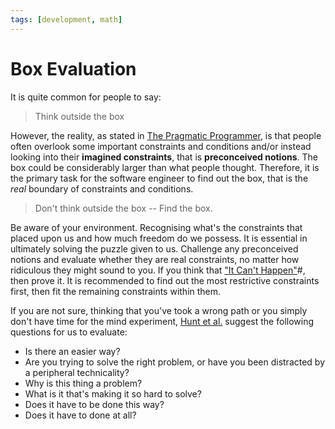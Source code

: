 ```yaml
---
tags: [development, math]
---
```


# Box Evaluation

It is quite common for people to say:

> Think outside the box

However, the reality, as stated in [The Pragmatic Programmer](lit/@Hunt1999.md), is
that people often overlook some important constraints and conditions and/or
instead looking into their **imagined constraints**, that is **preconceived
notions**. The box could be considerably larger than what people thought.
Therefore, it is the primary task for the software engineer to find out the box,
that is the *real* boundary of constraints and conditions.

> Don't think outside the box -- Find the box.

Be aware of your environment. Recognising what's the constraints that placed
upon us and how much freedom do we possess. It is essential in ultimately
solving the puzzle given to us. Challenge any preconceived notions and evaluate
whether they are real constraints, no matter how ridiculous they might sound to
you. If you think that ["It Can't Happen"](202207091727.md)#, then prove it. It is
recommended to find out the most restrictive constraints first, then fit the
remaining constraints within them.

If you are not sure, thinking that you've took a wrong path or you simply don't
have time for the mind experiment, [Hunt et al.](lit/@Hunt1999.md) suggest the
following questions for us to evaluate:
- Is there an easier way?
- Are you trying to solve the right problem, or have you been distracted by a
  peripheral technicality?
- Why is this thing a problem?
- What is it that's making it so hard to solve?
- Does it have to be done this way?
- Does it have to done at all?

